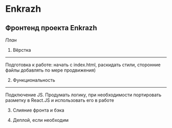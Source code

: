 # Enkrazh

## Фронтенд проекта Enkrazh

*План*


  1. Вёрстка

-----

Подготовка к работе: начать с index.html, раскидать стили, сторонние файлы добавлять по мере продвижения)

  2. Функциональность 

-----

Подключение JS. Продумать логику, при необходимости портировать разметку в React.JS и использовать его в работе

  3. Слияние фронта и бэка

  4. Деплой, если необходим